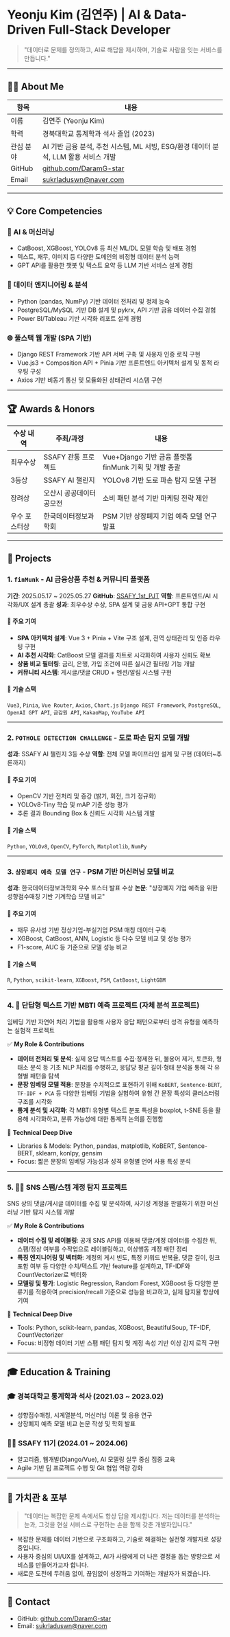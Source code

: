 # Yeonju Kim (김연주) | AI & Data-Driven Full-Stack Developer

> "데이터로 문제를 정의하고, AI로 해답을 제시하며, 기술로 사람을 잇는 서비스를 만듭니다."

---

## 👩‍💻 About Me

| 항목     | 내용                                                       |
| ------ | -------------------------------------------------------- |
| 이름     | 김연주 (Yeonju Kim)                                         |
| 학력     | 경북대학교 통계학과 석사 졸업 (2023)                                  |
| 관심 분야  | AI 기반 금융 분석, 추천 시스템, ML 서빙, ESG/환경 데이터 분석, LLM 활용 서비스 개발 |
| GitHub | [github.com/DaramG-star](https://github.com/DaramG-star) |
| Email  | [sukrladuswn@naver.com](mailto:sukrladuswn@naver.com)    |

---

## 💡 Core Competencies

### 🧠 AI & 머신러닝

* CatBoost, XGBoost, YOLOv8 등 최신 ML/DL 모델 학습 및 배포 경험
* 텍스트, 재무, 이미지 등 다양한 도메인의 비정형 데이터 분석 능력
* GPT API를 활용한 챗봇 및 텍스트 요약 등 LLM 기반 서비스 설계 경험

### 🧩 데이터 엔지니어링 & 분석

* Python (pandas, NumPy) 기반 데이터 전처리 및 정제 능숙
* PostgreSQL/MySQL 기반 DB 설계 및 pykrx, API 기반 금융 데이터 수집 경험
* Power BI/Tableau 기반 시각화 리포트 설계 경험

### 🌐 풀스택 웹 개발 (SPA 기반)

* Django REST Framework 기반 API 서버 구축 및 사용자 인증 로직 구현
* Vue.js3 + Composition API + Pinia 기반 프론트엔드 아키텍처 설계 및 동적 라우팅 구성
* Axios 기반 비동기 통신 및 모듈화된 상태관리 시스템 구현

---

## 🏆 Awards & Honors

| 수상 내역   | 주최/과정         | 내용                                      |
| ------- | ------------- | --------------------------------------- |
| 최우수상    | SSAFY 관통 프로젝트 | Vue+Django 기반 금융 플랫폼 finMunk 기획 및 개발 총괄 |
| 3등상     | SSAFY AI 챌린지  | YOLOv8 기반 도로 파손 탐지 모델 구현                |
| 장려상     | 오산시 공공데이터 공모전 | 소비 패턴 분석 기반 마케팅 전략 제안                   |
| 우수 포스터상 | 한국데이터정보과학회    | PSM 기반 상장폐지 기업 예측 모델 연구 발표              |

---

## 🚀 Projects

### 1. `finMunk` - AI 금융상품 추천 & 커뮤니티 플랫폼

**기간**: 2025.05.17 \~ 2025.05.27
**GitHub**: [SSAFY\_1st\_PJT](https://github.com/DaramG-star/SSAFY_1st_PJT)
**역할**: 프론트엔드/AI 시각화/UX 설계 총괄
**성과**: 최우수상 수상, SPA 설계 및 금융 API+GPT 통합 구현

#### 📌 주요 기여

* **SPA 아키텍처 설계**: Vue 3 + Pinia + Vite 구조 설계, 전역 상태관리 및 인증 라우팅 구현
* **AI 추천 시각화**: CatBoost 모델 결과를 차트로 시각화하여 사용자 신뢰도 확보
* **상품 비교 필터링**: 금리, 은행, 가입 조건에 따른 실시간 필터링 기능 개발
* **커뮤니티 시스템**: 게시글/댓글 CRUD + 멘션/알림 시스템 구현

#### 🔧 기술 스택

`Vue3`, `Pinia`, `Vue Router`, `Axios`, `Chart.js`
`Django REST Framework`, `PostgreSQL`, `OpenAI GPT API`, `금감원 API`, `KakaoMap`, `YouTube API`

---

### 2. `POTHOLE DETECTION CHALLENGE` - 도로 파손 탐지 모델 개발

**성과**: SSAFY AI 챌린지 3등 수상
**역할**: 전체 모델 파이프라인 설계 및 구현 (데이터\~추론까지)

#### 📌 주요 기여

* OpenCV 기반 전처리 및 증강 (밝기, 회전, 크기 정규화)
* YOLOv8-Tiny 학습 및 mAP 기준 성능 평가
* 추론 결과 Bounding Box & 신뢰도 시각화 시스템 개발

#### 🔧 기술 스택

`Python`, `YOLOv8`, `OpenCV`, `PyTorch`, `Matplotlib`, `NumPy`

---

### 3. `상장폐지 예측 모델 연구` - PSM 기반 머신러닝 모델 비교

**성과**: 한국데이터정보과학회 우수 포스터 발표 수상
**논문**: "상장폐지 기업 예측을 위한 성향점수매칭 기반 기계학습 모델 비교"

#### 📌 주요 기여

* 재무 유사성 기반 정상기업-부실기업 PSM 매칭 데이터 구축
* XGBoost, CatBoost, ANN, Logistic 등 다수 모델 비교 및 성능 평가
* F1-score, AUC 등 기준으로 모델 성능 비교

#### 🔧 기술 스택

`R`, `Python`, `scikit-learn`, `XGBoost`, `PSM`, `CatBoost`, `LightGBM`

---

### 4. 💬 단답형 텍스트 기반 MBTI 예측 프로젝트 (자체 분석 프로젝트)
임베딩 기반 자연어 처리 기법을 활용해 사용자 응답 패턴으로부터 성격 유형을 예측하는 실험적 프로젝트

✅ **My Role & Contributions**
- **데이터 전처리 및 분석**: 실제 응답 텍스트를 수집·정제한 뒤, 불용어 제거, 토큰화, 형태소 분석 등 기초 NLP 처리를 수행하고, 응답당 평균 길이·형태 분석을 통해 각 유형별 패턴을 탐색
- **문장 임베딩 모델 적용**: 문장을 수치적으로 표현하기 위해 `KoBERT`, `Sentence-BERT`, `TF-IDF + PCA` 등 다양한 임베딩 기법을 실험하여 유형 간 문장 특성의 클러스터링 구조를 시각화
- **통계 분석 및 시각화**: 각 MBTI 유형별 텍스트 분포 특성을 boxplot, t-SNE 등을 활용해 시각화하고, 분류 가능성에 대한 통계적 논의를 진행함

🔧 **Technical Deep Dive**
- Libraries & Models: Python, pandas, matplotlib, KoBERT, Sentence-BERT, sklearn, konlpy, gensim
- Focus: 짧은 문장의 임베딩 가능성과 성격 유형별 언어 사용 특성 분석

---

### 5. 🕵️‍♀️ SNS 스팸/스캠 계정 탐지 프로젝트
SNS 상의 댓글/게시글 데이터를 수집 및 분석하여, 사기성 계정을 판별하기 위한 머신러닝 기반 탐지 시스템 개발

✅ **My Role & Contributions**
- **데이터 수집 및 레이블링**: 공개 SNS API를 이용해 댓글/계정 데이터를 수집한 뒤, 스팸/정상 여부를 수작업으로 레이블링하고, 이상행동 계정 패턴 정리
- **특징 엔지니어링 및 벡터화**: 계정의 게시 빈도, 특정 키워드 반복율, 댓글 길이, 링크 포함 여부 등 다양한 수치/텍스트 기반 feature를 설계하고, TF-IDF와 CountVectorizer로 벡터화
- **모델링 및 평가**: Logistic Regression, Random Forest, XGBoost 등 다양한 분류기를 적용하여 precision/recall 기준으로 성능을 비교하고, 실제 탐지율 향상에 기여

🔧 **Technical Deep Dive**
- Tools: Python, scikit-learn, pandas, XGBoost, BeautifulSoup, TF-IDF, CountVectorizer
- Focus: 비정형 데이터 기반 스팸 패턴 탐지 및 계정 속성 기반 이상 감지 로직 구현

---

## 🎓 Education & Training

### 🎓 경북대학교 통계학과 석사 (2021.03 \~ 2023.02)

* 성향점수매칭, 시계열분석, 머신러닝 이론 및 응용 연구
* 상장폐지 예측 모델 비교 논문 작성 및 학회 발표

### 👩‍💻 SSAFY 11기 (2024.01 \~ 2024.06)

* 알고리즘, 웹개발(Django/Vue), AI 모델링 실무 중심 집중 교육
* Agile 기반 팀 프로젝트 수행 및 Git 협업 역량 강화

---

## 🙌 가치관 & 포부

> "데이터는 복잡한 문제 속에서도 항상 답을 제시합니다. 저는 데이터를 분석하는 눈과, 그것을 현실 서비스로 구현하는 손을 함께 갖춘 개발자입니다."

* 복잡한 문제를 데이터 기반으로 구조화하고, 기술로 해결하는 실전형 개발자로 성장 중입니다.
* 사용자 중심의 UI/UX를 설계하고, AI가 사람에게 더 나은 결정을 돕는 방향으로 서비스를 만들어가고자 합니다.
* 새로운 도전에 두려움 없이, 끊임없이 성장하고 기여하는 개발자가 되겠습니다.

---

## 🔗 Contact

* GitHub: [github.com/DaramG-star](https://github.com/DaramG-star)
* Email: [sukrladuswn@naver.com](mailto:sukrladuswn@naver.com)
